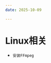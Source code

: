 ```yaml
---
date: 2025-10-09

---
```


<!--
 * @Author: your name
 * @Date: 2021-02-26 19:34:53
 * @LastEditTime: 2021-02-26 22:49:05
 * @LastEditors: Please set LastEditors
 * @Description: In User Settings Edit
 * @FilePath: \DailyNotes\Bot\commonNotes.md
-->
# Linux相关
- `安装FFmpeg`